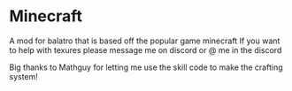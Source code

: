 # Minecraft
A mod for balatro that is based off the popular game minecraft
If you want to help with texures please message me on discord or @ me in the discord



Big thanks to Mathguy for letting me use the skill code to make the crafting system!
